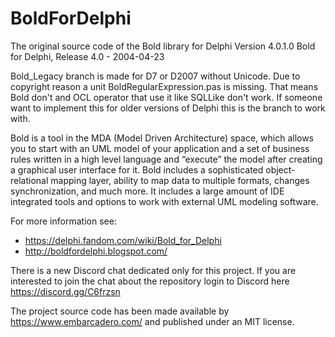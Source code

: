 # BoldForDelphi

The original source code of the Bold library for Delphi
Version 4.0.1.0 Bold for Delphi, Release 4.0 - 2004-04-23

Bold_Legacy branch is made for D7 or D2007 without Unicode.
Due to copyright reason a unit BoldRegularExpression.pas is missing.
That means Bold don't and OCL operator that use it like SQLLike don't work.
If someone want to implement this for older versions of Delphi this is the branch to work with.

Bold is a tool in the MDA (Model Driven Architecture) space, which allows you to start with an UML model of your application and a set of business rules written in a high level language and “execute” the model after creating a graphical user interface for it.
Bold includes a sophisticated object-relational mapping layer, ability to map data to multiple formats, changes synchronization, and much more. It includes a large amount of IDE integrated tools and options to work with external UML modeling software.

For more information see:
- https://delphi.fandom.com/wiki/Bold_for_Delphi
- http://boldfordelphi.blogspot.com/

There is a new Discord chat dedicated only for this project.
If you are interested to join the chat about the repository login to Discord here https://discord.gg/C6frzsn
  
The project source code has been made available by https://www.embarcadero.com/ and published under an MIT license.
